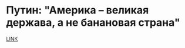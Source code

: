 # Путин: "Америка – великая держава, а не банановая страна"



[LINK](https://varlamov.ru/2038662.html)